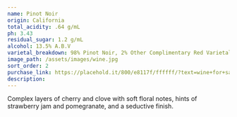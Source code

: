 ```yaml
---
name: Pinot Noir
origin: California
total_acidity: .64 g/mL
ph: 3.43
residual_sugar: 1.2 g/mL
alcohol: 13.5% A.B.V
varietal_breakdown: 98% Pinot Noir, 2% Other Complimentary Red Varietals
image_path: /assets/images/wine.jpg
sort_order: 2
purchase_link: https://placehold.it/800/e8117f/ffffff/?text=wine+for+sale
description:
---
```


Complex layers of cherry and clove with soft floral notes, hints of strawberry jam and pomegranate, and a seductive finish.